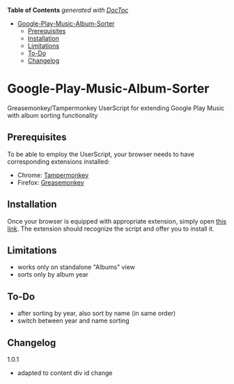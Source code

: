 <!-- START doctoc generated TOC please keep comment here to allow auto update -->
<!-- DON'T EDIT THIS SECTION, INSTEAD RE-RUN doctoc TO UPDATE -->
**Table of Contents**  *generated with [DocToc](https://github.com/thlorenz/doctoc)*

- [Google-Play-Music-Album-Sorter](#google-play-music-album-sorter)
  - [Prerequisites](#prerequisites)
  - [Installation](#installation)
  - [Limitations](#limitations)
  - [To-Do](#to-do)
  - [Changelog](#changelog)

<!-- END doctoc generated TOC please keep comment here to allow auto update -->

Google-Play-Music-Album-Sorter
==============================

Greasemonkey/Tampermonkey UserScript for extending Google Play Music with album sorting functionality


Prerequisites
-------------

To be able to employ the UserScript, your browser needs to have corresponding extensions installed:

 - Chrome: [Tampermonkey](https://chrome.google.com/webstore/detail/tampermonkey/dhdgffkkebhmkfjojejmpbldmpobfkfo)
 - Firefox: [Greasemonkey](https://addons.mozilla.org/en-US/firefox/addon/greasemonkey/)


Installation
------------

Once your browser is equipped with appropriate extension, simply open [this link](https://github.com/VipSaran/Google-Play-Music-Album-Sorter/raw/master/google_play_music_album_sorter.user.js). The extension should recognize the script and offer you to install it.


Limitations
-----------

 - works only on standalone "Albums" view
 - sorts only by album year


To-Do
-----------

 - after sorting by year, also sort by name (in same order)
 - switch between year and name sorting

Changelog
---------

1.0.1

 - adapted to content div id change
